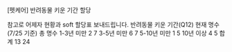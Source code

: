 [펫케어] 반려동물 키운 기간 할당


참고로 어제자 현황과 soft 할당표 보내드립니다.
반려동물 키운 기간(Q12)	현재 명수
(7/25 기준)	총 명수
1-3년 미만	2	7
3-5년 미만	6	7
5-10년 미만	1	5
10년 이상	4	5
합계	13	24

